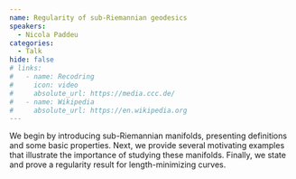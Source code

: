 ```yaml
---
name: Regularity of sub-Riemannian geodesics
speakers:
  - Nicola Paddeu
categories:
  - Talk
hide: false
# links:
#   - name: Recodring
#     icon: video
#     absolute_url: https://media.ccc.de/
#   - name: Wikipedia
#     absolute_url: https://en.wikipedia.org
---
```


We begin by introducing sub-Riemannian manifolds, presenting definitions and some basic properties. Next, we provide several motivating examples that illustrate the importance of studying these manifolds. Finally, we state and prove a regularity result for length-minimizing curves.